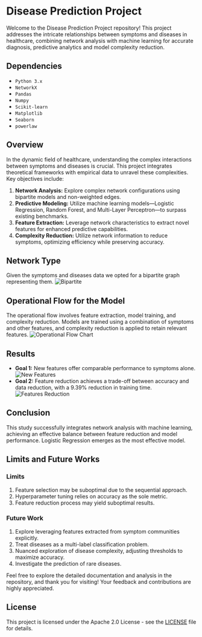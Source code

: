 # Disease Prediction Project

Welcome to the Disease Prediction Project repository! This project addresses the intricate relationships between symptoms and diseases in healthcare, combining network analysis with machine learning for accurate diagnosis, predictive analytics and model complexity reduction.

## Dependencies

- `Python 3.x` 
- `NetworkX` 
- `Pandas`
- `Numpy`
- `Scikit-learn`
- `Matplotlib`
- `Seaborn`
- `powerlaw`

## Overview

In the dynamic field of healthcare, understanding the complex interactions between symptoms and diseases is crucial. This project integrates theoretical frameworks with empirical data to unravel these complexities. Key objectives include:

1. **Network Analysis:** Explore complex network configurations using bipartite models and non-weighted edges.
2. **Predictive Modeling:** Utilize machine learning models—Logistic Regression, Random Forest, and Multi-Layer Perceptron—to surpass existing benchmarks.
3. **Feature Extraction:** Leverage network characteristics to extract novel features for enhanced predictive capabilities.
4. **Complexity Reduction:** Utilize network information to reduce symptoms, optimizing efficiency while preserving accuracy.

## Network Type

Given the symptoms and diseases data we opted for a bipartite graph representing them. ![Bipartite](report/images/network.png)

## Operational Flow for the Model

The operational flow involves feature extraction, model training, and complexity reduction. Models are trained using a combination of symptoms and other features, and complexity reduction is applied to retain relevant features. ![Operational Flow Chart](report/images/operational_flow.png)

## Results

- **Goal 1:** New features offer comparable performance to symptoms alone. ![New Features](report/images/acc_best_models.png)
- **Goal 2:** Feature reduction achieves a trade-off between accuracy and data reduction, with a 9.39% reduction in training time. ![Features Reduction](report/images/features_vs_time.png)

## Conclusion

This study successfully integrates network analysis with machine learning, achieving an effective balance between feature reduction and model performance. Logistic Regression emerges as the most effective model.

## Limits and Future Works

### Limits

1. Feature selection may be suboptimal due to the sequential approach.
2. Hyperparameter tuning relies on accuracy as the sole metric.
3. Feature reduction process may yield suboptimal results.

### Future Work

1. Explore leveraging features extracted from symptom communities explicitly.
2. Treat diseases as a multi-label classification problem.
3. Nuanced exploration of disease complexity, adjusting thresholds to maximize accuracy.
4. Investigate the prediction of rare diseases.

Feel free to explore the detailed documentation and analysis in the repository, and thank you for visiting! Your feedback and contributions are highly appreciated.

## License

This project is licensed under the Apache 2.0 License - see the [LICENSE](LICENSE) file for details.
